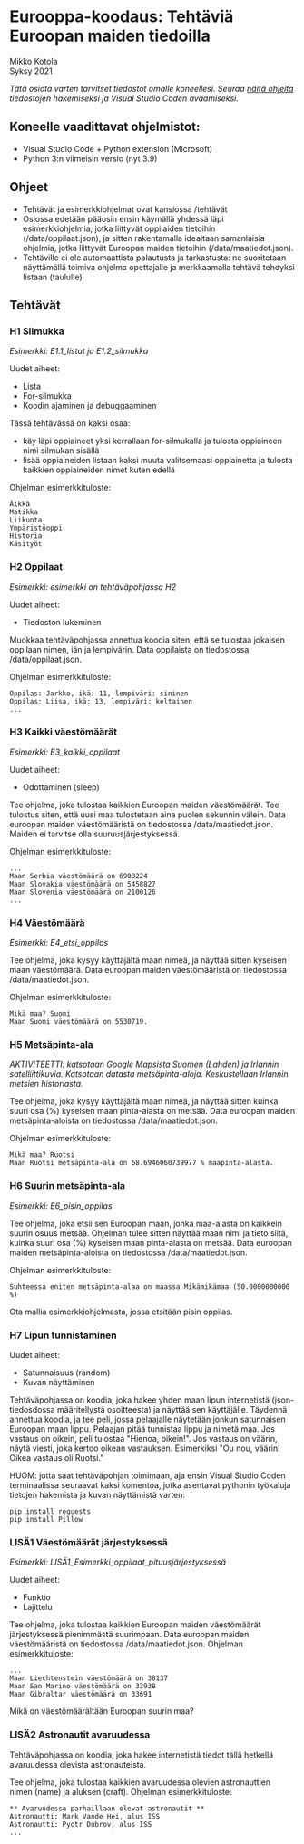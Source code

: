 # Eurooppa-koodaus: Tehtäviä Euroopan maiden tiedoilla
Mikko Kotola  
Syksy 2021

*Tätä osiota varten tarvitset tiedostot omalle koneellesi. Seuraa [näitä ohjeita](Ohje_ympäristön_valmistelu.md) tiedostojen hakemiseksi ja Visual Studio Coden avaamiseksi.*

## Koneelle vaadittavat ohjelmistot:
- Visual Studio Code + Python extension (Microsoft)
- Python 3:n viimeisin versio (nyt 3.9)

## Ohjeet
- Tehtävät ja esimerkkiohjelmat ovat kansiossa /tehtävät
- Osiossa edetään pääosin ensin käymällä yhdessä läpi esimerkkiohjelmia, jotka liittyvät oppilaiden tietoihin (/data/oppilaat.json), ja sitten rakentamalla idealtaan samanlaisia ohjelmia, jotka liittyvät Euroopan maiden tietoihin (/data/maatiedot.json).
- Tehtäville ei ole automaattista palautusta ja tarkastusta: ne suoritetaan näyttämällä toimiva ohjelma opettajalle ja merkkaamalla tehtävä tehdyksi listaan (taululle)

## Tehtävät
### H1 Silmukka
*Esimerkki: E1.1_listat ja E1.2_silmukka*  

Uudet aiheet:
- Lista
- For-silmukka
- Koodin ajaminen ja debuggaaminen

Tässä tehtävässä on kaksi osaa:
  - käy läpi oppiaineet yksi kerrallaan for-silmukalla ja tulosta oppiaineen nimi silmukan sisällä
  - lisää oppiaineiden listaan kaksi muuta valitsemaasi oppiainetta ja tulosta kaikkien oppiaineiden nimet kuten edellä

Ohjelman esimerkkituloste:
```
Äikkä
Matikka
Liikunta
Ympäristöoppi
Historia
Käsityöt
```

### H2 Oppilaat
*Esimerkki: esimerkki on tehtäväpohjassa H2*

Uudet aiheet:
- Tiedoston lukeminen

Muokkaa tehtäväpohjassa annettua koodia siten, että se tulostaa jokaisen oppilaan nimen, iän ja lempivärin. Data oppilaista on tiedostossa /data/oppilaat.json. 

Ohjelman esimerkkituloste:
```
Oppilas: Jarkko, ikä: 11, lempiväri: sininen
Oppilas: Liisa, ikä: 13, lempiväri: keltainen
...
```

### H3 Kaikki väestömäärät
*Esimerkki: E3_kaikki_oppilaat*  

Uudet aiheet:  
- Odottaminen (sleep)

Tee ohjelma, joka tulostaa kaikkien Euroopan maiden väestömäärät. Tee tulostus siten, että uusi maa tulostetaan aina puolen sekunnin välein. Data euroopan maiden väestömääristä on tiedostossa /data/maatiedot.json. Maiden ei tarvitse olla suuruusjärjestyksessä. 

Ohjelman esimerkkituloste:
```
...
Maan Serbia väestömäärä on 6908224
Maan Slovakia väestömäärä on 5458827
Maan Slovenia väestömäärä on 2100126
...
```

### H4 Väestömäärä
*Esimerkki: E4_etsi_oppilas*  

Tee ohjelma, joka kysyy käyttäjältä maan nimeä, ja näyttää sitten kyseisen maan väestömäärä. Data euroopan maiden väestömääristä on tiedostossa /data/maatiedot.json. 

Ohjelman esimerkkituloste:
```
Mikä maa? Suomi
Maan Suomi väestömäärä on 5530719.
```

### H5 Metsäpinta-ala
*AKTIVITEETTI: katsotaan Google Mapsista Suomen (Lahden) ja Irlannin satelliittikuvia. Katsotaan datasta metsäpinta-aloja. Keskustellaan Irlannin metsien historiasta.*  

Tee ohjelma, joka kysyy käyttäjältä maan nimeä, ja näyttää sitten kuinka suuri osa (%) kyseisen maan pinta-alasta on metsää. Data euroopan maiden metsäpinta-aloista on tiedostossa /data/maatiedot.json. 

Ohjelman esimerkkituloste:
```
Mikä maa? Ruotsi
Maan Ruotsi metsäpinta-ala on 68.6946060739977 % maapinta-alasta.
```

### H6 Suurin metsäpinta-ala
*Esimerkki: E6_pisin_oppilas*  

Tee ohjelma, joka etsii sen Euroopan maan, jonka maa-alasta on kaikkein suurin osuus metsää. Ohjelman tulee sitten näyttää maan nimi ja tieto siitä, kuinka suuri osa (%) kyseisen maan pinta-alasta on metsää. Data euroopan maiden metsäpinta-aloista on tiedostossa /data/maatiedot.json. 

Ohjelman esimerkkituloste:
```
Suhteessa eniten metsäpinta-alaa on maassa Mikämikämaa (50.0000000000 %)
```
Ota mallia esimerkkiohjelmasta, jossa etsitään pisin oppilas.

### H7 Lipun tunnistaminen
Uudet aiheet:  
- Satunnaisuus (random)
- Kuvan näyttäminen

Tehtäväpohjassa on koodia, joka hakee yhden maan lipun internetistä (json-tiedosdossa määritellystä osoitteesta) ja näyttää sen käyttäjälle. Täydennä annettua koodia, ja tee peli, jossa pelaajalle näytetään jonkun satunnaisen Euroopan maan lippu. Pelaajan pitää tunnistaa lippu ja nimetä maa. Jos vastaus on oikein, peli tulostaa "Hienoa, oikein!". Jos vastaus on väärin, näytä viesti, joka kertoo oikean vastauksen. Esimerkiksi "Ou nou, väärin! Oikea vastaus oli Ruotsi."

HUOM: jotta saat tehtäväpohjan toimimaan, aja ensin Visual Studio Coden terminaalissa seuraavat kaksi komentoa, jotka asentavat pythonin työkaluja tietojen hakemista ja kuvan näyttämistä varten: 
```
pip install requests
pip install Pillow
```

### LISÄ1 Väestömäärät järjestyksessä
*Esimerkki: LISÄ1_Esimerkki_oppilaat_pituusjärjestyksessä*  

Uudet aiheet:  
- Funktio
- Lajittelu

Tee ohjelma, joka tulostaa kaikkien Euroopan maiden väestömäärät järjestyksessä pienimmästä suurimpaan. Data euroopan maiden väestömääristä on tiedostossa /data/maatiedot.json. Ohjelman esimerkkituloste:
```
...
Maan Liechtenstein väestömäärä on 38137
Maan San Marino väestömäärä on 33938
Maan Gibraltar väestömäärä on 33691
```
Mikä on väestömäärältään Euroopan suurin maa?

### LISÄ2 Astronautit avaruudessa
Tehtäväpohjassa on koodia, joka hakee internetistä tiedot tällä hetkellä avaruudessa olevista astronauteista.

Tee ohjelma, joka tulostaa kaikkien avaruudessa olevien astronauttien nimen (name) ja aluksen (craft). Ohjelman esimerkkituloste:
```
** Avaruudessa parhaillaan olevat astronautit **
Astronautti: Mark Vande Hei, alus ISS
Astronautti: Pyotr Dubrov, alus ISS
...
```